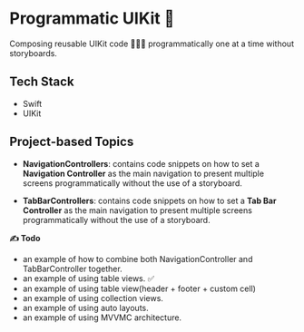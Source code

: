 # Programmatic UIKit 📲

Composing reusable UIKit code 👨🏽‍💻 programmatically one at a time without storyboards.

## Tech Stack
- Swift 
- UIKit

## Project-based Topics

- **NavigationControllers**: contains code snippets on how to set a **Navigation Controller** as the main navigation to present multiple screens programmatically without the use of a storyboard.

- **TabBarControllers**: contains code snippets on how to set a **Tab Bar Controller** as the main navigation to present multiple screens programmatically without the use of a storyboard.


**✍️ Todo**
- an example of how to combine both NavigationController and TabBarController together.
- an example of using table views. ✅
- an example of using table view(header + footer + custom cell)
- an example of using collection views.
- an example of using auto layouts.
- an example of using MVVMC architecture.